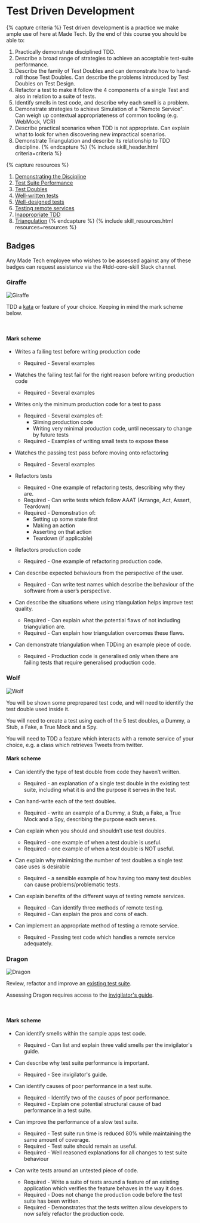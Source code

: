 # Test Driven Development

{% capture criteria %}
Test driven development is a practice we make ample use of here at Made Tech. By the end of this course you should be able to:  
1. Practically demonstrate disciplined TDD.
2. Describe a broad range of strategies to achieve an acceptable test-suite performance.
3. Describe the family of Test Doubles and can demonstrate how to hand-roll those Test Doubles. Can describe the problems introduced by Test Doubles on Test Design.
4. Refactor a test to make it follow the 4 components of a single Test and also in relation to a suite of tests.
5. Identify smells in test code, and describe why each smell is a problem.
6. Demonstrate strategies to achieve Simulation of a "Remote Service". Can weigh up contextual appropriateness of common tooling (e.g. WebMock, VCR)
7. Describe practical scenarios when TDD is not appropriate. Can explain what to look for when discovering new impractical scenarios.
8. Demonstrate Triangulation and describe its relationship to TDD discipline.
{% endcapture %}
{% include skill_header.html criteria=criteria %}

{% capture resources %}
1. [Demonstrating the Discipline](./discipline.md)
2. [Test Suite Performance](./performance.md)
3. [Test Doubles](./test-doubles.md)
4. [Well-written tests](./well-written-tests.md)
5. [Well-designed tests](./well-designed-tests.md)
6. [Testing remote services](./remote-services.md)
7. [Inappropriate TDD](./inappropriate.md)
8. [Triangulation](./triangulation.md)
{% endcapture %}
{% include skill_resources.html resources=resources %}

## Badges

Any Made Tech employee who wishes to be assessed against any of these badges can request assistance via the
#tdd-core-skill Slack channel.

### Giraffe

<img class="BadgeImg" alt="Giraffe" src="./giraffe.jpg" />

TDD a [kata](../../katas) or feature of your choice.  Keeping in mind the mark scheme below.

<br clear=both />

#### Mark scheme

- Writes a failing test before writing production code
  - Required - Several examples

- Watches the failing test fail for the right reason before writing production code
  - Required - Several examples

- Writes only the minimum production code for a test to pass
  - Required - Several examples of:  
    - Sliming production code  
    - Writing very minimal production code, until necessary to change by future tests  
  - Required - Examples of writing small tests to expose these  

- Watches the passing test pass before moving onto refactoring
  - Required - Several examples

- Refactors tests
  - Required - One example of refactoring tests, describing why they are.
  - Required - Can write tests which follow AAAT (Arrange, Act, Assert, Teardown)
  - Required - Demonstration of:
    - Setting up some state first
    - Making an action
    - Asserting on that action
    - Teardown (if applicable)

- Refactors production code
  - Required - One example of refactoring production code.

- Can describe expected behaviours from the perspective of the user.
  - Required - Can write test names which describe the behaviour of the software from a user’s perspective.

- Can describe the situations where using triangulation helps improve test quality.
  - Required - Can explain what the potential flaws of not including triangulation are.
  - Required - Can explain how triangulation overcomes these flaws.

- Can demonstrate triangulation when TDDing an example piece of code.
  - Required - Production code is generalised only when there are failing tests that require generalised production code.

### Wolf

<img class="BadgeImg" alt="Wolf" src="./wolf.jpg" />

You will be shown some preprepared test code, and will need to identify the test double used inside it.

You will need to create a test using each of the 5 test doubles, a Dummy, a Stub, a Fake, a True Mock and a Spy.

You will need to TDD a feature which interacts with a remote service of your choice, e.g. a class which retrieves Tweets from twitter.

#### Mark scheme

- Can identify the type of test double from code they haven’t written.
  - Required - an explanation of a single test double in the existing test suite, including what it is and the purpose it serves in the test.

- Can hand-write each of the test doubles.
  - Required - write an example of a Dummy, a Stub, a Fake, a True Mock and a Spy, describing the purpose each serves.

- Can explain when you should and shouldn’t use test doubles.
  - Required - one example of when a test double is useful.
  - Required - one example of when a test double is NOT useful.

- Can explain why minimizing the number of test doubles a single test case uses is desirable
  - Required - a sensible example of how having too many test doubles can cause problems/problematic tests.

- Can explain benefits of the different ways of testing remote services.
  - Required - Can identify three methods of remote testing.
  - Required - Can explain the pros and cons of each.

- Can implement an appropriate method of testing a remote service.
  - Required - Passing test code which handles a remote service adequately.

### Dragon

<img class="BadgeImg" alt="Dragon" src="./dragon.jpg" />

Review, refactor and improve an [existing test suite](https://github.com/madetech/core-skill-tdd/tree/master/ruby-chirper).

Assessing Dragon requires access to the [invigilator's guide](https://docs.google.com/document/d/1v_i1LiMmV9xhOT1OpYvMuP3a06aMe4GQhRSkn2Xt3-A/).

<br clear=both />

#### Mark scheme

- Can identify smells within the sample apps test code.
  - Required - Can list and explain three valid smells per the invigilator's guide.

- Can describe why test suite performance is important.
  - Required - See invigilator's guide.

- Can identify causes of poor performance in a test suite.
  - Required - Identify two of the causes of poor performance.
  - Required - Explain one potential structural cause of bad performance in a test suite.

- Can improve the performance of a slow test suite.
  - Required - Test suite run time is reduced 80% while maintaining the same amount of coverage.
  - Required - Test suite should remain as useful.
  - Required - Well reasoned explanations for all changes to test suite behaviour


- Can write tests around an untested piece of code.
  - Required - Write a suite of tests around a feature of an existing application which
    verifies the feature behaves in the way it does.
  - Required - Does not change the production code before the test suite has been written.
  - Required - Demonstrates that the tests written allow developers to now safely refactor
    the production code.
